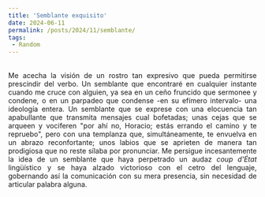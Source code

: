 ```yaml
---
title: 'Semblante exquisito'
date: 2024-06-11
permalink: /posts/2024/11/semblante/
tags:
 - Random
---
```



<div style="text-align: justify;">

<br>Me acecha la visión de un rostro tan expresivo que pueda permitirse prescindir del verbo. Un semblante que encontraré en cualquier instante cuando me cruce con alguien, ya sea en un ceño fruncido que sermonee y condene, o en un parpadeo que condense -en su efímero intervalo- una ideología entera. Un semblante que se exprese con una elocuencia tan apabullante que transmita mensajes cual bofetadas; unas cejas que se arqueen y vociferen "por ahí no, Horacio; estás errando el camino y te repruebo", pero con una templanza que, simultáneamente, te envuelva en un abrazo reconfortante; unos labios que se aprieten de manera tan prodigiosa que no reste sílaba por pronunciar. Me persigue incesantemente la idea de un semblante que haya perpetrado un audaz <em>coup d'État</em> lingüístico y se haya alzado victorioso con el cetro del lenguaje, gobernando así la comunicación con su mera presencia, sin necesidad de articular palabra alguna.<br>

</div><br>